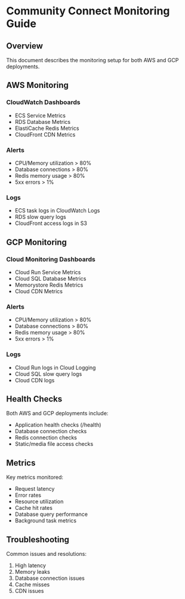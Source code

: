 # Community Connect Monitoring Guide

## Overview

This document describes the monitoring setup for both AWS and GCP deployments.

## AWS Monitoring

### CloudWatch Dashboards

- ECS Service Metrics
- RDS Database Metrics
- ElastiCache Redis Metrics
- CloudFront CDN Metrics

### Alerts

- CPU/Memory utilization > 80%
- Database connections > 80%
- Redis memory usage > 80%
- 5xx errors > 1%

### Logs

- ECS task logs in CloudWatch Logs
- RDS slow query logs
- CloudFront access logs in S3

## GCP Monitoring

### Cloud Monitoring Dashboards

- Cloud Run Service Metrics
- Cloud SQL Database Metrics
- Memorystore Redis Metrics
- Cloud CDN Metrics

### Alerts

- CPU/Memory utilization > 80%
- Database connections > 80%
- Redis memory usage > 80%
- 5xx errors > 1%

### Logs

- Cloud Run logs in Cloud Logging
- Cloud SQL slow query logs
- Cloud CDN logs

## Health Checks

Both AWS and GCP deployments include:

- Application health checks (/health)
- Database connection checks
- Redis connection checks
- Static/media file access checks

## Metrics

Key metrics monitored:

- Request latency
- Error rates
- Resource utilization
- Cache hit rates
- Database query performance
- Background task metrics

## Troubleshooting

Common issues and resolutions:

1. High latency
2. Memory leaks
3. Database connection issues
4. Cache misses
5. CDN issues
